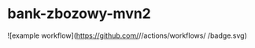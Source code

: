 # bank-zbozowy-mvn2

![example workflow](https://github.com/<user>/<repo>/actions/workflows/<file>
/badge.svg)
